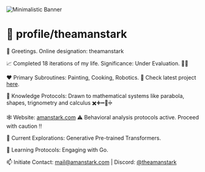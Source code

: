 ![Minimalistic Banner](https://raw.githubusercontent.com/theamanstark/theamanstark/assets/banner.png)

# 💽 profile/theamanstark

👋  Greetings. Online designation: theamanstark

📈  Completed 18 iterations of my life. Significance: Under Evaluation. 😶‍🌫️

❤️  Primary Subroutines: Painting, Cooking, Robotics. 🤖 Check latest project [here](https://imstark.link/bionic). 

👻  Knowledge Protocols: Drawn to mathematical systems like parabola, shapes, trignometry and calculus ✖️➕➖🟰➗

🕸️  Website: [amanstark.com](https://www.amanstark.com)  ⚠️  Behavioral analysis protocols active. Proceed with caution ‼️ 

👀  Current Explorations: Generative Pre-trained Transformers.

🌱  Learning Protocols:  Engaging with Go.

📫  Initiate Contact: mail@amanstark.com | Discord: [@theamanstark](https://imstark.link/discord) 
